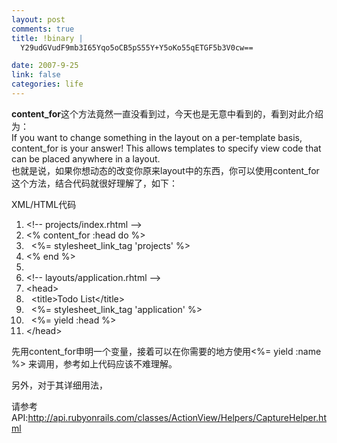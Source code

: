 ```yaml
--- 
layout: post
comments: true
title: !binary |
  Y29udGVudF9mb3I65Yqo5oCB5pS55Y+Y5oKo55qETGF5b3V0cw==

date: 2007-9-25
link: false
categories: life
---
```

<p><strong>content_for</strong>这个方法竟然一直没看到过，今天也是无意中看到的，看到对此介绍为：<br />
If you want to change something in the layout on a per-template basis, content_for is your answer! This allows templates to specify view code that can be placed anywhere in a layout.<br />
也就是说，如果你想动态的改变你原来layout中的东西，你可以使用content_for这个方法，结合代码就很好理解了，如下：</p>
<p>
<div class="codeText">
<div class="codeHead">XML/HTML代码</div>
<ol start="1" class="dp-xml">
    <li class="alt"><span><span class="comments">&lt;!--&nbsp;projects/index.rhtml&nbsp;--&gt;</span><span>&nbsp;&nbsp;</span></span></li>
    <li class=""><span><span class="tag">&lt;</span><span>%&nbsp;content_for&nbsp;:head&nbsp;do&nbsp;%</span><span class="tag">&gt;</span><span>&nbsp;&nbsp;</span></span></li>
    <li class="alt"><span>&nbsp;&nbsp;<span class="tag">&lt;</span><span>%=&nbsp;stylesheet_link_tag&nbsp;'projects'&nbsp;%</span><span class="tag">&gt;</span><span>&nbsp;&nbsp;</span></span></li>
    <li class=""><span><span class="tag">&lt;</span><span>%&nbsp;end&nbsp;%</span><span class="tag">&gt;</span><span>&nbsp;&nbsp;</span></span></li>
    <li class="alt"><span>&nbsp;&nbsp;</span></li>
    <li class=""><span><span class="comments">&lt;!--&nbsp;layouts/application.rhtml&nbsp;--&gt;</span><span>&nbsp;&nbsp;</span></span></li>
    <li class="alt"><span><span class="tag">&lt;</span><span class="tag-name">head</span><span class="tag">&gt;</span><span>&nbsp;&nbsp;</span></span></li>
    <li class=""><span>&nbsp;&nbsp;<span class="tag">&lt;</span><span class="tag-name">title</span><span class="tag">&gt;</span><span>Todo&nbsp;List</span><span class="tag">&lt;/</span><span class="tag-name">title</span><span class="tag">&gt;</span><span>&nbsp;&nbsp;</span></span></li>
    <li class="alt"><span>&nbsp;&nbsp;<span class="tag">&lt;</span><span>%=&nbsp;stylesheet_link_tag&nbsp;'application'&nbsp;%</span><span class="tag">&gt;</span><span>&nbsp;&nbsp;</span></span></li>
    <li class=""><span>&nbsp;&nbsp;<span class="tag">&lt;</span><span>%=&nbsp;yield&nbsp;:head&nbsp;%</span><span class="tag">&gt;</span><span>&nbsp;&nbsp;</span></span></li>
    <li class="alt"><span><span class="tag">&lt;/</span><span class="tag-name">head</span><span class="tag">&gt;</span><span>&nbsp;&nbsp;</span></span></li>
</ol>
</div>
先用<span><span>content_for申明一个变量，接着可以在你需要的地方使用</span></span><span><span class="tag">&lt;</span><span>%=&nbsp;yield&nbsp;:name %</span><span class="tag">&gt;</span><span> 来调用，参考如上代码应该不难理解。</span></span></p>
<p><span><span>另外，对于其详细用法，</span></span></p>
<p><span><span>请参考API:<a href="http://api.rubyonrails.com/classes/ActionView/Helpers/CaptureHelper.html">http://api.rubyonrails.com/classes/ActionView/Helpers/CaptureHelper.html</a><br />
</span></span></p>

